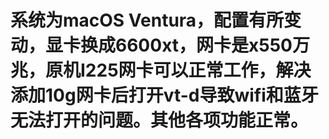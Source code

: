 # 系统为macOS Ventura，配置有所变动，显卡换成6600xt，网卡是x550万兆，原机I225网卡可以正常工作，解决添加10g网卡后打开vt-d导致wifi和蓝牙无法打开的问题。其他各项功能正常。
